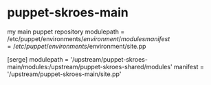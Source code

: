 puppet-skroes-main
==================

my main puppet repository
    modulepath     = /etc/puppet/environments/$environment/modules
    manifest       = /etc/puppet/environments/$environment/site.pp

[serge]
    modulepath = '/upstream/puppet-skroes-main/modules:/upstream/puppet-skroes-shared/modules'
    manifest   = '/upstream/puppet-skroes-main/site.pp'

